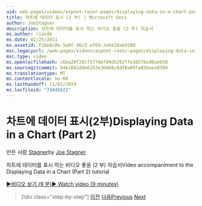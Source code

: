 ```yaml
---
uid: web-pages/videos/aspnet-razor-pages/displaying-data-in-a-chart-part-2
title: 차트에 데이터 표시 (2 부) | Microsoft Docs
author: JoeStagner
description: 차트에 데이터를 표시 하는 비디오 좋을 (2 부) 자습서
ms.author: riande
ms.date: 02/25/2011
ms.assetid: f28e8c8e-5e0f-4bc3-af69-2e6e18a6d100
msc.legacyurl: /web-pages/videos/aspnet-razor-pages/displaying-data-in-a-chart-part-2
msc.type: video
ms.openlocfilehash: c6ba20f28cf577defd9d5262ffe3b576a90aeb59
ms.sourcegitcommit: 84b1681d4e6253e30468c8df8a09fe03beea9309
ms.translationtype: MT
ms.contentlocale: ko-KR
ms.lasthandoff: 11/02/2019
ms.locfileid: "73445622"
---
```

# <a name="displaying-data-in-a-chart-part-2"></a><span data-ttu-id="97a62-103">차트에 데이터 표시(2부)</span><span class="sxs-lookup"><span data-stu-id="97a62-103">Displaying Data in a Chart (Part 2)</span></span>

<span data-ttu-id="97a62-104">만든 사람 [Stagner](https://github.com/JoeStagner)</span><span class="sxs-lookup"><span data-stu-id="97a62-104">by [Joe Stagner](https://github.com/JoeStagner)</span></span>

<span data-ttu-id="97a62-105">차트에 데이터를 표시 하는 비디오 좋을 (2 부) 자습서</span><span class="sxs-lookup"><span data-stu-id="97a62-105">Video accompaniment to the Displaying Data in a Chart (Part 2) tutorial</span></span>

<span data-ttu-id="97a62-106">[&#9654;비디오 보기 (9 분)](https://channel9.msdn.com/Blogs/ASP-NET-Site-Videos/displaying-data-in-a-chart-(part-2))</span><span class="sxs-lookup"><span data-stu-id="97a62-106">[&#9654; Watch video (9 minutes)](https://channel9.msdn.com/Blogs/ASP-NET-Site-Videos/displaying-data-in-a-chart-(part-2))</span></span>

> [!div class="step-by-step"]
> <span data-ttu-id="97a62-107">[이전](displaying-data-in-a-chart-part-1.md)
> [다음](working-with-files.md)</span><span class="sxs-lookup"><span data-stu-id="97a62-107">[Previous](displaying-data-in-a-chart-part-1.md)
[Next](working-with-files.md)</span></span>
